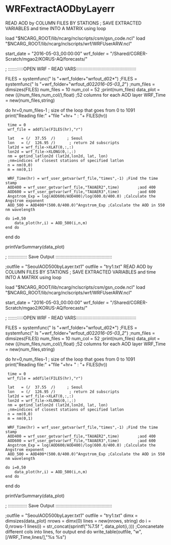 # WRFextractAODbyLayerr
READ AOD by COLUMN FILES BY STATIONS
; SAVE EXTRACTED VARIABLES and time INTO A MATRIX using loop

  load "$NCARG_ROOT/lib/ncarg/nclscripts/csm/gsn_code.ncl"
  load "$NCARG_ROOT/lib/ncarg/nclscripts/wrf/WRFUserARW.ncl"

  start_date = "2016-05-03_00:00:00"
  wrf_folder = "/Shared/CGRER-Scratch/mgao2/KORUS-AQ/forecasts/"

; ::::::::::::OPEN WRF - READ VARS:::::::::::::::::::::::::::::::::::::::::::::::

  FILES = systemfunc(" ls "+wrf_folder+"wrfout_d02*")
  ;FILES = systemfunc(" ls "+wrf_folder+"wrfout_d02*2016-05-03_2*")
  ;num_files = dimsizes(FILES)
  num_files = 10
  num_col = 52
  ;print(num_files)
  data_plot = new ((/num_files,num_col/),float)     ;52 columns for each AOD layer
  WRF_Time = new(num_files,string)

  do hr=0,num_files-1         ; size of the loop that goes from 0 to 1091
  print("Reading file:" +"file "+hr+ " : "+ FILES(hr))

     time = 0
     wrf_file = addfile(FILES(hr),"r")

     lat   = (/  37.55  /)     ; Seoul
     lon   = (/  126.95 /)      ; return 2d subscripts
     lat2d = wrf_file->XLAT(0,:,:)
     lon2d = wrf_file->XLONG(0,:,:)
     nm = getind_latlon2d (lat2d,lon2d, lat, lon)
     ;nm=indices of closest stations of specified latlon
     n = nm(0,0)
     m = nm(0,1)

     WRF_Time(hr) = wrf_user_getvar(wrf_file,"times",-1) ;Find the time stamp
     AOD400 = wrf_user_getvar(wrf_file,"TAUAER2",time)        ;aod 400
     AOD600 = wrf_user_getvar(wrf_file,"TAUAER3",time)        ;aod 600
     Angstrom_Exp = log(AOD600/AOD400)/log(600.0/400.0) ;Calculate the Angstrom exponent
     AOD_500 = AOD400*(500.0/400.0)^Angstrom_Exp ;Calculate the AOD in 550 nm wavelength

    do i=0,50
        data_plot(hr,i) = AOD_500(i,n,m)
    end do


  end do

 printVarSummary(data_plot)

; ::::::::::::::: Save Output ::::::::::::::::::::::::::::::::::::::::::::

;outfile = "SeoulAOD500byLayer.txt1"
outfile = "try1.txt"
READ AOD by COLUMN FILES BY STATIONS
; SAVE EXTRACTED VARIABLES and time INTO A MATRIX using loop

  load "$NCARG_ROOT/lib/ncarg/nclscripts/csm/gsn_code.ncl"
  load "$NCARG_ROOT/lib/ncarg/nclscripts/wrf/WRFUserARW.ncl"

  start_date = "2016-05-03_00:00:00"
  wrf_folder = "/Shared/CGRER-Scratch/mgao2/KORUS-AQ/forecasts/"

; ::::::::::::OPEN WRF - READ VARS:::::::::::::::::::::::::::::::::::::::::::::::

  FILES = systemfunc(" ls "+wrf_folder+"wrfout_d02*")
  ;FILES = systemfunc(" ls "+wrf_folder+"wrfout_d02*2016-05-03_2*")
  ;num_files = dimsizes(FILES)
  num_files = 10
  num_col = 52
  ;print(num_files)
  data_plot = new ((/num_files,num_col/),float)     ;52 columns for each AOD layer
  WRF_Time = new(num_files,string)

  do hr=0,num_files-1         ; size of the loop that goes from 0 to 1091
  print("Reading file:" +"file "+hr+ " : "+ FILES(hr))

     time = 0
     wrf_file = addfile(FILES(hr),"r")

     lat   = (/  37.55  /)     ; Seoul
     lon   = (/  126.95 /)      ; return 2d subscripts
     lat2d = wrf_file->XLAT(0,:,:)
     lon2d = wrf_file->XLONG(0,:,:)
     nm = getind_latlon2d (lat2d,lon2d, lat, lon)
     ;nm=indices of closest stations of specified latlon
     n = nm(0,0)
     m = nm(0,1)

     WRF_Time(hr) = wrf_user_getvar(wrf_file,"times",-1) ;Find the time stamp
     AOD400 = wrf_user_getvar(wrf_file,"TAUAER2",time)        ;aod 400
     AOD600 = wrf_user_getvar(wrf_file,"TAUAER3",time)        ;aod 600
     Angstrom_Exp = log(AOD600/AOD400)/log(600.0/400.0) ;Calculate the Angstrom exponent
     AOD_500 = AOD400*(500.0/400.0)^Angstrom_Exp ;Calculate the AOD in 550 nm wavelength

    do i=0,50
        data_plot(hr,i) = AOD_500(i,n,m)
    end do


  end do

 printVarSummary(data_plot)

; ::::::::::::::: Save Output ::::::::::::::::::::::::::::::::::::::::::::

;outfile = "SeoulAOD500byLayer.txt1"
outfile = "try1.txt"
dimx = dimsizes(data_plot)
nrows = dimx(0)
lines = new(nrows, string)
do i = 0,nrows-1
 lines(i) = str_concat(sprintf("%7.5f ", data_plot(i,:))) ;Concanetate different cols into lines, for output
end do
        write_table(outfile, "w", [/WRF_Time,lines/],"%s %s")


